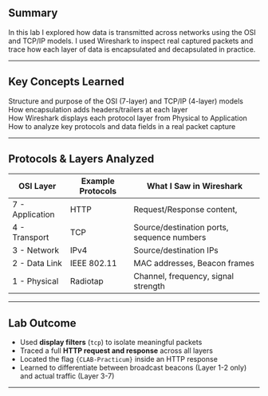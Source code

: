 ##  Summary

In this lab I explored how data is transmitted across networks using the OSI and TCP/IP models. I used Wireshark to inspect real captured packets and trace how each layer of data is encapsulated and decapsulated in practice.

---

##  Key Concepts Learned

 Structure and purpose of the OSI (7-layer) and TCP/IP (4-layer) models  
 How encapsulation adds headers/trailers at each layer  
 How Wireshark displays each protocol layer from Physical to Application  
 How to analyze key protocols and data fields in a real packet capture

---

##  Protocols & Layers Analyzed

| OSI Layer | Example Protocols | What I Saw in Wireshark |
|-----------|--------------------|--------------------------|
| 7 - Application | HTTP | Request/Response content, |
| 4 - Transport | TCP | Source/destination ports, sequence numbers |
| 3 - Network | IPv4 | Source/destination IPs |
| 2 - Data Link | IEEE 802.11 | MAC addresses, Beacon frames |
| 1 - Physical | Radiotap | Channel, frequency, signal strength |

---

##  Lab Outcome

- Used **display filters** (`tcp`) to isolate meaningful packets  
- Traced a full **HTTP request and response** across all layers  
- Located the flag `{CLAB-Practicum}` inside an HTTP response  
- Learned to differentiate between broadcast beacons (Layer 1-2 only) and actual traffic (Layer 3-7)

---
